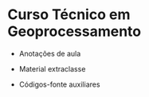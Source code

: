 # Curso Técnico em Geoprocessamento

- Anotações de aula

- Material extraclasse

- Códigos-fonte auxiliares
